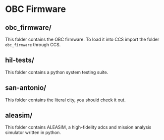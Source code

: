 # OBC Firmware

## obc_firmware/

This folder contains the OBC firmware. To load it into CCS import the folder `obc_firmware` through CCS.

## hil-tests/

This folder contains a python system testing suite.

## san-antonio/

This folder contains the literal city, you should check it out.

## aleasim/

This folder contains ALEASIM, a high-fidelity adcs and mission analysis simulator written in python.